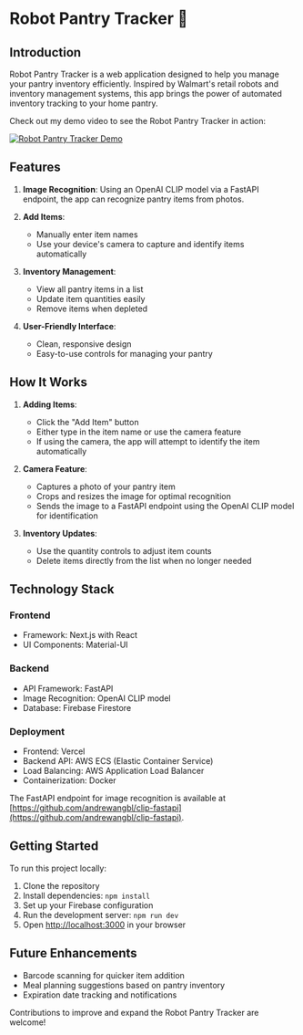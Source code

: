 # Robot Pantry Tracker 🤖

## Introduction

Robot Pantry Tracker is a web application designed to help you manage your pantry inventory efficiently. Inspired by Walmart's retail robots and inventory management systems, this app brings the power of automated inventory tracking to your home pantry.

Check out my demo video to see the Robot Pantry Tracker in action:

[![Robot Pantry Tracker Demo](https://img.youtube.com/vi/jL5RRZtHbbM/0.jpg)](https://www.youtube.com/watch?v=jL5RRZtHbbM)


## Features

1. **Image Recognition**: Using an OpenAI CLIP model via a FastAPI endpoint, the app can recognize pantry items from photos.

2. **Add Items**:
   - Manually enter item names
   - Use your device's camera to capture and identify items automatically

3. **Inventory Management**:
   - View all pantry items in a list
   - Update item quantities easily
   - Remove items when depleted

4. **User-Friendly Interface**:
   - Clean, responsive design
   - Easy-to-use controls for managing your pantry

## How It Works

1. **Adding Items**:
   - Click the "Add Item" button
   - Either type in the item name or use the camera feature
   - If using the camera, the app will attempt to identify the item automatically

2. **Camera Feature**:
   - Captures a photo of your pantry item
   - Crops and resizes the image for optimal recognition
   - Sends the image to a FastAPI endpoint using the OpenAI CLIP model for identification

3. **Inventory Updates**:
   - Use the quantity controls to adjust item counts
   - Delete items directly from the list when no longer needed

## Technology Stack

### Frontend
- Framework: Next.js with React
- UI Components: Material-UI

### Backend
- API Framework: FastAPI
- Image Recognition: OpenAI CLIP model
- Database: Firebase Firestore

### Deployment
- Frontend: Vercel
- Backend API: AWS ECS (Elastic Container Service)
- Load Balancing: AWS Application Load Balancer
- Containerization: Docker

The FastAPI endpoint for image recognition is available at [https://github.com/andrewangbl/clip-fastapi](https://github.com/andrewangbl/clip-fastapi).

## Getting Started

To run this project locally:

1. Clone the repository
2. Install dependencies: `npm install`
3. Set up your Firebase configuration
4. Run the development server: `npm run dev`
5. Open [http://localhost:3000](http://localhost:3000) in your browser

## Future Enhancements

- Barcode scanning for quicker item addition
- Meal planning suggestions based on pantry inventory
- Expiration date tracking and notifications

Contributions to improve and expand the Robot Pantry Tracker are welcome!

